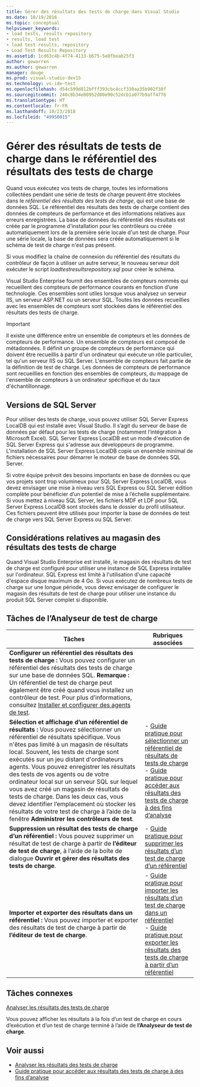 ```yaml
---
title: Gérer des résultats des tests de charge dans Visual Studio
ms.date: 10/19/2016
ms.topic: conceptual
helpviewer_keywords:
- load tests, results repository
- results, load test
- load test results, repository
- Load Test Results Repository
ms.assetid: 1cd63c4b-4f74-4133-b675-5e8fbeab25f3
author: gewarren
ms.author: gewarren
manager: douge
ms.prod: visual-studio-dev15
ms.technology: vs-ide-test
ms.openlocfilehash: d54c599d812bfff393cbc4ccf330aa35b902f38f
ms.sourcegitcommit: 240c8b34e80952d00e90c52dcb1a077b9aff47f6
ms.translationtype: HT
ms.contentlocale: fr-FR
ms.lasthandoff: 10/23/2018
ms.locfileid: "49950015"
---
```

# <a name="manage-load-test-results-in-the-load-test-results-repository"></a>Gérer des résultats de tests de charge dans le référentiel des résultats des tests de charge

Quand vous exécutez vos tests de charge, toutes les informations collectées pendant une série de tests de charge peuvent être stockées dans le *référentiel des résultats des tests de charge*, qui est une base de données SQL. Le référentiel des résultats des tests de charge contient des données de compteurs de performance et des informations relatives aux erreurs enregistrées. La base de données du référentiel des résultats est créée par le programme d'installation pour les contrôleurs ou créée automatiquement lors de la première série locale d'un test de charge. Pour une série locale, la base de données sera créée automatiquement si le schéma de test de charge n'est pas présent.

 Si vous modifiez la chaîne de connexion du référentiel des résultats du contrôleur de façon à utiliser un autre serveur, le nouveau serveur doit exécuter le script *loadtestresultsrepository.sql* pour créer le schéma.

 Visual Studio Enterprise fournit des ensembles de compteurs nommés qui recueillent des compteurs de performance courants en fonction d’une technologie. Ces ensembles sont utiles lorsque vous analysez un serveur IIS, un serveur ASP.NET ou un serveur SQL. Toutes les données recueillies avec les ensembles de compteurs sont stockées dans le référentiel des résultats des tests de charge.

> [!IMPORTANT]
> Il existe une différence entre un ensemble de compteurs et les données de compteurs de performance. Un ensemble de compteurs est composé de métadonnées. Il définit un groupe de compteurs de performance qui doivent être recueillis à partir d'un ordinateur qui exécute un rôle particulier, tel qu'un serveur IIS ou SQL Server. L'ensemble de compteurs fait partie de la définition de test de charge. Les données de compteurs de performance sont recueillies en fonction des ensembles de compteurs, du mappage de l'ensemble de compteurs à un ordinateur spécifique et du taux d'échantillonnage.

## <a name="sql-server-versions"></a>Versions de SQL Server

 Pour utiliser des tests de charge, vous pouvez utiliser SQL Server Express LocalDB qui est installé avec Visual Studio. Il s’agit du serveur de base de données par défaut pour les tests de charge (notamment l’intégration à Microsoft Excel). SQL Server Express LocalDB est un mode d'exécution de SQL Server Express qui s'adresse aux développeurs de programme. L'installation de SQL Server Express LocalDB copie un ensemble minimal de fichiers nécessaires pour démarrer le moteur de base de données SQL Server.

 Si votre équipe prévoit des besoins importants en base de données ou que vos projets sont trop volumineux pour SQL Server Express LocalDB, vous devez envisager une mise à niveau vers SQL Express ou SQL Server édition complète pour bénéficier d’un potentiel de mise à l’échelle supplémentaire. Si vous mettez à niveau SQL Server, les fichiers MDF et LDF pour SQL Server Express LocalDB sont stockés dans le dossier du profil utilisateur. Ces fichiers peuvent être utilisés pour importer la base de données de test de charge vers SQL Server Express ou SQL Server.

## <a name="load-test-results-store-considerations"></a>Considérations relatives au magasin des résultats des tests de charge

 Quand Visual Studio Enterprise est installé, le magasin des résultats de test de charge est configuré pour utiliser une instance de SQL Express installée sur l'ordinateur. SQL Express est limité à l'utilisation d'une capacité d'espace disque maximum de 4 Go. Si vous exécutez de nombreux tests de charge sur une longue période, vous devez envisager de configurer le magasin des résultats de test de charge pour utiliser une instance du produit SQL Server complet si disponible.

## <a name="load-test-analyzer-tasks"></a>Tâches de l’Analyseur de test de charge

|Tâches|Rubriques associées|
|-|-----------------------|
|**Configurer un référentiel des résultats des tests de charge :** Vous pouvez configurer un référentiel des résultats des tests de charge sur une base de données SQL. **Remarque :** Un référentiel de test de charge peut également être créé quand vous installez un contrôleur de test. Pour plus d’informations, consultez [Installer et configurer des agents de test](../test/lab-management/install-configure-test-agents.md).||
|**Sélection et affichage d’un référentiel de résultats :** Vous pouvez sélectionner un référentiel de résultats spécifique. Vous n'êtes pas limité à un magasin de résultats local. Souvent, les tests de charge sont exécutés sur un jeu distant d'ordinateurs agents. Vous pouvez enregistrer les résultats des tests de vos agents ou de votre ordinateur local sur un serveur SQL sur lequel vous avez créé un magasin de résultats de tests de charge. Dans les deux cas, vous devez identifier l’emplacement où stocker les résultats de votre test de charge à l’aide de la fenêtre **Administrer les contrôleurs de test**.|-   [Guide pratique pour sélectionner un référentiel de résultats de tests de charge](../test/how-to-select-a-load-test-results-repository.md)<br />-   [Guide pratique pour accéder aux résultats des tests de charge à des fins d’analyse](../test/how-to-access-load-test-results-for-analysis.md)|
|**Suppression un résultat des tests de charge d’un référentiel :** Vous pouvez supprimer un résultat de test de charge à partir de **l’éditeur de test de charge**, à l’aide de la boîte de dialogue **Ouvrir et gérer des résultats des tests de charge**.|-   [Guide pratique pour supprimer les résultats d’un test de charge d’un référentiel](../test/how-to-delete-load-test-results-from-a-repository.md)|
|**Importer et exporter des résultats dans un référentiel :** Vous pouvez importer et exporter des résultats de test de charge à partir de **l’éditeur de test de charge**.|-   [Guide pratique pour importer les résultats d’un test de charge dans un référentiel](../test/how-to-import-load-test-results-into-a-repository.md)<br />-   [Guide pratique pour exporter les résultats des tests de charge à partir d’un référentiel](../test/how-to-export-load-test-results-from-a-repository.md)|

## <a name="related-tasks"></a>Tâches connexes

 [Analyser les résultats des tests de charge](../test/analyze-load-test-results-using-the-load-test-analyzer.md)

 Vous pouvez afficher les résultats à la fois d’un test de charge en cours d’exécution et d’un test de charge terminé à l’aide de **l’Analyseur de test de charge**.

## <a name="see-also"></a>Voir aussi

- [Analyser les résultats des tests de charge](../test/analyze-load-test-results-using-the-load-test-analyzer.md)
- [Guide pratique pour accéder aux résultats des tests de charge à des fins d’analyse](../test/how-to-access-load-test-results-for-analysis.md)